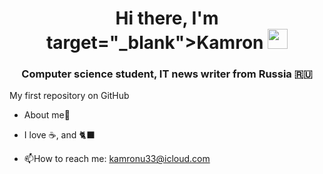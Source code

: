 <img src="https://kamrongroup.com/images/logo-footer.png" alt="">

<h1 align="center">Hi there, I'm target="_blank">Kamron</a> 
<img src="https://github.com/blackcater/blackcater/raw/main/images/Hi.gif" height="32"/></h1>
<h3 align="center">Computer science student, IT news writer from Russia 🇷🇺</h3>

My first repository on GitHub

- About me🤙 

- I love ☕, and 🐈‍⬛ 

- :mailbox:How to reach me: kamronu33@icloud.com
